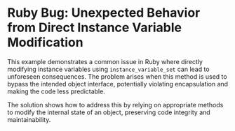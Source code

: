 # Ruby Bug: Unexpected Behavior from Direct Instance Variable Modification

This example demonstrates a common issue in Ruby where directly modifying instance variables using `instance_variable_set` can lead to unforeseen consequences.  The problem arises when this method is used to bypass the intended object interface, potentially violating encapsulation and making the code less predictable.

The solution shows how to address this by relying on appropriate methods to modify the internal state of an object, preserving code integrity and maintainability.
